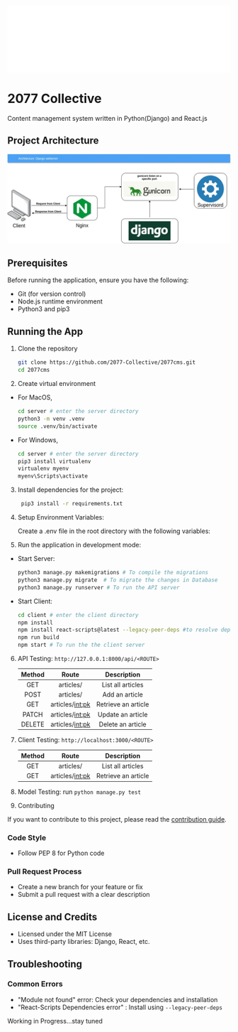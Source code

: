 ![](./2077.webp)

# 2077 Collective

Content management system written in Python(Django) and React.js

## Project Architecture

![architecture](./cms%202077%20architecture.webp)

## Prerequisites

Before running the application, ensure you have the following:

- Git (for version control)
- Node.js runtime environment
- Python3 and pip3

## Running the App

1. Clone the repository

   ```bash
   git clone https://github.com/2077-Collective/2077cms.git
   cd 2077cms
   ```

2. Create virtual environment

- For MacOS,

  ```bash
  cd server # enter the server directory
  python3 -m venv .venv
  source .venv/bin/activate
  ```

- For Windows,

  ```bash
  cd server # enter the server directory
  pip3 install virtualenv
  virtualenv myenv
  myenv\Scripts\activate
  ```

3. Install dependencies for the project:

   ```bash
    pip3 install -r requirements.txt
   ```

4. Setup Environment Variables:

   Create a .env file in the root directory with the following variables:

5. Run the application in development mode:

- Start Server:

  ```bash
  python3 manage.py makemigrations # To compile the migrations
  python3 manage.py migrate  # To migrate the changes in Database
  python3 manage.py runserver # To run the API server
  ```

- Start Client:

  ```bash
  cd client # enter the client directory
  npm install
  npm install react-scripts@latest --legacy-peer-deps #to resolve dependency issues
  npm run build
  npm start # To run the the client server
  ```

6. API Testing: `http://127.0.0.1:8000/api/<ROUTE>`

   | Method |       Route       |     Description     |
   | :----: | :---------------: | :-----------------: |
   |  GET   |     articles/     |  List all articles  |
   |  POST  |     articles/     |   Add an article    |
   |  GET   | articles/<int:pk> | Retrieve an article |
   | PATCH  | articles/<int:pk> |  Update an article  |
   | DELETE | articles/<int:pk> |  Delete an article  |

7. Client Testing: `http://localhost:3000/<ROUTE>`

   | Method |       Route       |     Description     |
   | :----: | :---------------: | :-----------------: |
   |  GET   | articles/         |  List all articles  |
   |  GET   | articles/<int:pk> | Retrieve an article |

8. Model Testing: run `python manage.py test`

9. Contributing

If you want to contribute to this project, please read the [contribution guide](./CONTRIBUTING.md).

### Code Style

- Follow PEP 8 for Python code

### Pull Request Process

- Create a new branch for your feature or fix
- Submit a pull request with a clear description

## License and Credits

- Licensed under the MIT License
- Uses third-party libraries: Django, React, etc.

## Troubleshooting

### Common Errors

- "Module not found" error: Check your dependencies and installation
- "React-Scripts Dependencies error" : Install using `--legacy-peer-deps`

Working in Progress...stay tuned
